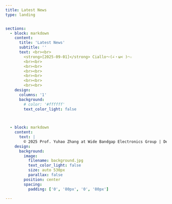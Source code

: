 ```yaml
---
title: Latest News
type: landing  


sections:
  - block: markdown
    content:
      title: 'Latest News'
      subtitle: ''
      text: <br><br>
        <strong>[2025-09-01]</strong> Ciallo～(∠・ω< )⌒☆
        <br><br>
        <br><br>
        <br><br>
        <br><br>
        <br><br>
        <br><br>
    design:
      columns: '1'
      background:
        # color: '#ffffff'  
        text_color_light: false


      
  - block: markdown
    content:
      text: |
        © 2025 Prof. Yuhao Zhang at Wide Bandgap Electronics Group | Department of EEE | HKU | Built with [CC BY NC ND 4.0](https://creativecommons.org/licenses/by-nc-nd/4.0/)
    design:
      background:
        image:
          filename: background.jpg
          text_color_light: false
          size: auto 530px
          parallax: false
        position: center
        spacing:
          padding: ['0', '80px', '0', '80px']

---  
```

    
